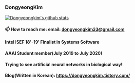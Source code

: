 ### DongyeongKim 

[![Dongyeongkim's github stats](https://github-readme-stats.vercel.app/api?username=Dongyeongkim)](https://github.com/anuraghazra/github-readme-stats)

#### 📫 How to reach me: email: dongyeongkim33@gmail.com



#### Intel ISEF 18'-19' Finalist in Systems Software

#### AAAI Student member(July 2019 to July 2020)

#### Trying to see artificial neural networks in biological way!

#### Blog(Written in Korean): https://dongyeongkim.tistory.com/
